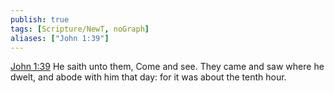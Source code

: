```yaml
---
publish: true
tags: [Scripture/NewT, noGraph]
aliases: ["John 1:39"]
---
```

[John 1:39](https://churchofjesuschrist.org/study/scriptures/nt/john/1?lang=eng&id=p39#p39) He saith unto them, Come and see. They came and saw where he dwelt, and abode with him that day: for it was about the tenth hour.
